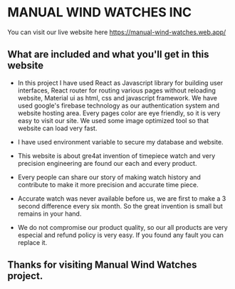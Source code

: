 # MANUAL WIND WATCHES INC

You can visit our live website here https://manual-wind-watches.web.app/

## What are included and what you'll get in this website
- In this project I have used React as Javascript library for building user interfaces, React router for routing various pages without reloading website, Material ui as html, css and javascript framework. We have used google's firebase technology as our authentication system and website hosting area. Every pages color are eye friendly, so it is very easy to visit our site. We used some image optimized tool so that website can load very fast.

- I have used environment variable to secure my database and website.

- This website is about gre4at invention of timepiece watch and very precision engineering are found our each and every product.

- Every people can share our story of making watch history and contribute to make it more precision and accurate time piece.

- Accurate watch was never available before us, we are first to make a 3 second difference every six month. So the great invention is small but remains in your hand.

- We do not compromise our product quality, so our all products are very especial and refund policy is very easy. If you found any fault you can replace it. 


## Thanks for visiting Manual Wind Watches project.



